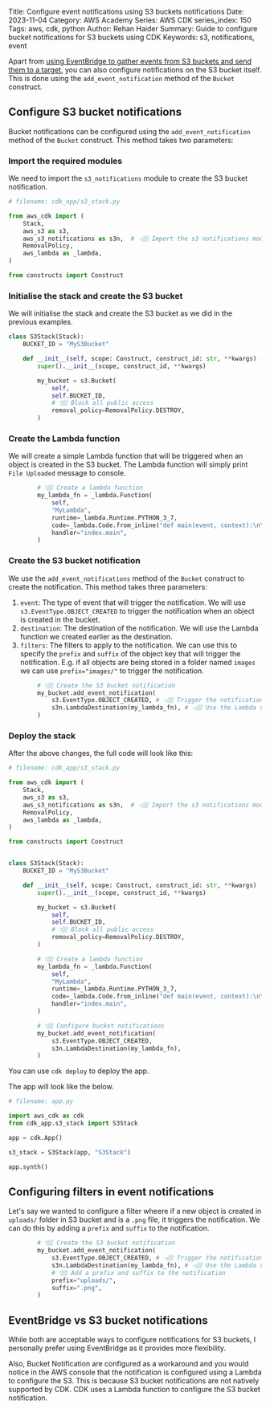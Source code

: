 Title: Configure event notifications using S3 buckets notifications
Date: 2023-11-04
Category: AWS Academy
Series: AWS CDK
series_index: 150
Tags: aws, cdk, python
Author: Rehan Haider
Summary: Guide to configure bucket notifications for S3 buckets using CDK
Keywords: s3, notifications, event

Apart from [using EventBridge to gather events from S3 buckets and send them to a target]({filename}50000150-cdk-s3-eventbridge-notifications.md), you can also configure notifications on the S3 bucket itself. This is done using the `add_event_notification` method of the `Bucket` construct.


## Configure S3 bucket notifications

Bucket notifications can be configured using the `add_event_notification` method of the `Bucket` construct. This method takes two parameters:


### Import the required modules

We need to import the `s3_notifications` module to create the S3 bucket notification.

```python
# filename: cdk_app/s3_stack.py

from aws_cdk import (
    Stack,
    aws_s3 as s3,
    aws_s3_notifications as s3n,  # 👈🏽 Import the s3 notifications module
    RemovalPolicy,
    aws_lambda as _lambda,
)

from constructs import Construct
```

### Initialise the stack and create the S3 bucket

We will initialise the stack and create the S3 bucket as we did in the previous examples. 

```python
class S3Stack(Stack):
    BUCKET_ID = "MyS3Bucket"

    def __init__(self, scope: Construct, construct_id: str, **kwargs) -> None:
        super().__init__(scope, construct_id, **kwargs)

        my_bucket = s3.Bucket(
            self,
            self.BUCKET_ID,
            # 👇🏽 Block all public access
            removal_policy=RemovalPolicy.DESTROY,
        )
```

### Create the Lambda function

We will create a simple Lambda function that will be triggered when an object is created in the S3 bucket. The Lambda function will simply print `File Uploaded` message to console.

```python
        # 👇🏽 Create a lambda function
        my_lambda_fn = _lambda.Function(
            self,
            "MyLambda",
            runtime=_lambda.Runtime.PYTHON_3_7,
            code=_lambda.Code.from_inline("def main(event, context):\n\tprint('File Uploaded')"),
            handler="index.main",
        )
```

### Create the S3 bucket notification

We use the `add_event_notifications` method of the `Bucket` construct to create the notification. This method takes three parameters:

1. `event`: The type of event that will trigger the notification. We will use `s3.EventType.OBJECT_CREATED` to trigger the notification when an object is created in the bucket.
2. `destination`: The destination of the notification. We will use the Lambda function we created earlier as the destination.
3. `filters`: The filters to apply to the notification. We can use this to specify the `prefix` and `suffix` of the object key that will trigger the notification. E.g. if all objects are being stored in a folder named `images` we can use `prefix="images/"` to trigger the notification.

```python
        # 👇🏽 Create the S3 bucket notification
        my_bucket.add_event_notification(
            s3.EventType.OBJECT_CREATED, # 👈🏽 Trigger the notification when an object is created
            s3n.LambdaDestination(my_lambda_fn), # 👈🏽 Use the Lambda function as the destination
        )
```

### Deploy the stack

After the above changes, the full code will look like this:


```python
# filename: cdk_app/s3_stack.py

from aws_cdk import (
    Stack,
    aws_s3 as s3,
    aws_s3_notifications as s3n,  # 👈🏽 Import the s3 notifications module
    RemovalPolicy,
    aws_lambda as _lambda,
)

from constructs import Construct


class S3Stack(Stack):
    BUCKET_ID = "MyS3Bucket"

    def __init__(self, scope: Construct, construct_id: str, **kwargs) -> None:
        super().__init__(scope, construct_id, **kwargs)

        my_bucket = s3.Bucket(
            self,
            self.BUCKET_ID,
            # 👇🏽 Block all public access
            removal_policy=RemovalPolicy.DESTROY,
        )

        # 👇🏽 Create a lambda function
        my_lambda_fn = _lambda.Function(
            self,
            "MyLambda",
            runtime=_lambda.Runtime.PYTHON_3_7,
            code=_lambda.Code.from_inline("def main(event, context):\n\tprint('File Uploaded')"),
            handler="index.main",
        )

        # 👇🏽 Configure bucket notifications
        my_bucket.add_event_notification(
            s3.EventType.OBJECT_CREATED,
            s3n.LambdaDestination(my_lambda_fn),
        )
```

You can use `cdk deploy` to deploy the app.

The app will look like the below.

```python
# filename: app.py

import aws_cdk as cdk
from cdk_app.s3_stack import S3Stack

app = cdk.App()

s3_stack = S3Stack(app, "S3Stack")

app.synth()
```

## Configuring filters in event notifications

Let's say we wanted to configure a filter wheere if a new object is created in `uploads/` folder in S3 bucket and is a `.png` file, it triggers the notification. We can do this by adding a `prefix` and `suffix` to the notification.

```python
        # 👇🏽 Create the S3 bucket notification
        my_bucket.add_event_notification(
            s3.EventType.OBJECT_CREATED, # 👈🏽 Trigger the notification when an object is created
            s3n.LambdaDestination(my_lambda_fn), # 👈🏽 Use the Lambda function as the destination
            # 👇🏽 Add a prefix and suffix to the notification
            prefix="uploads/",
            suffix=".png",
        )
```

## EventBridge vs S3 bucket notifications

While both are acceptable ways to configure notifications for S3 buckets, I personally prefer using EventBridge as it provides more flexibility.

Also, Bucket Notification are configured as a workaround and you would notice in the AWS console that the notification is configured using a Lambda to configure the S3. This is because S3 bucket notifications are not natively supported by CDK. CDK uses a Lambda function to configure the S3 bucket notification.

